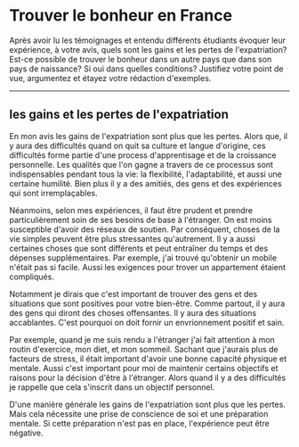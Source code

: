 # Trouver le bonheur en France

Après avoir lu les témoignages et entendu différents étudiants évoquer leur expérience, à votre avis, quels sont les gains et les pertes de l'expatriation? Est-ce possible de trouver le bonheur dans un autre pays que dans son pays de naissance? Si oui dans quelles conditions? Justifiez votre point de vue, argumentez et étayez votre rédaction d'exemples. 

___

## les gains et les pertes de l'expatriation

En mon avis les gains de l'expatriation sont plus que les pertes. Alors que, il y aura des difficultés quand on quit sa culture et langue d'origine, ces difficultés forme partie d'une process d'apprentisage et de la croissance personnelle. Les qualités que l'on gagne a travers de ce processus sont indispensables pendant tous la vie: la flexibilité, l'adaptabilité, et aussi une certaine humilité. Bien plus il y a des amitiés, des gens et des expériences qui sont irremplaçables.

Néanmoins, selon mes expériences, il faut être prudent et prendre particulièrement soin de ses besoins de base à l'étranger. On est moins susceptible d'avoir des réseaux de soutien. Par conséquent, choses de la vie simples peuvent être plus stressantes qu'autrement. Il y a aussi certaines choses que sont différents et peut entraîner du temps et des dépenses supplémentaires. Par exemple, j'ai trouvé qu'obtenir un mobile n'était pas si facile. Aussi les exigences pour trover un appartement étaient compliqués.

Notamment je dirais que c'est important de trouver des gens et des situations que sont positives pour votre bien-être. Comme partout, il y aura des gens qui diront des choses offensantes. Il y aura des situations accablantes. C'est pourquoi on doit fornir un envrionnement positif et sain.

Par exemple, quand je me suis rendu a l'étranger j'ai fait attention à mon routin d'exercice, mon diet, et mon sommeil. Sachant que j'aurais plus de facteurs de stress, il était important d'avoir une bonne capacité physique et mentale. Aussi c'est important pour moi de maintenir certains objectifs et raisons pour la décision d'être à l'étranger. Alors quand il y a des difficultés je rappelle que cela s'inscrit dans un objectif personnel.

D'une manière générale les gains de l'expatriation sont plus que les pertes. Mais cela nécessite une prise de conscience de soi et une préparation mentale. Si cette préparation n'est pas en place, l'expérience peut être négative. 


